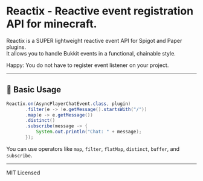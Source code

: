# Reactix - Reactive event registration API for minecraft.

Reactix is a SUPER lightweight reactive event API for Spigot and Paper plugins.  
It allows you to handle Bukkit events in a functional, chainable style.

Happy: You do not have to register event listener on your project.

---

## 🧪 Basic Usage

```java
Reactix.on(AsyncPlayerChatEvent.class, plugin)
       .filter(e -> !e.getMessage().startsWith("/"))
       .map(e -> e.getMessage())
       .distinct()
       .subscribe(message -> {
           System.out.println("Chat: " + message);
       });
```

You can use operators like `map`, `filter`, `flatMap`, `distinct`, `buffer`, and `subscribe`.

---

MIT Licensed
